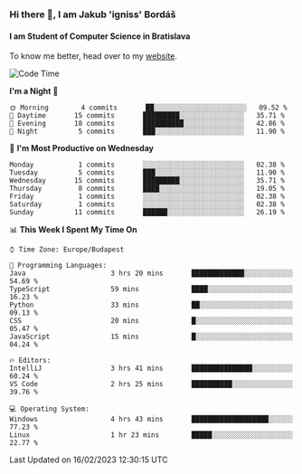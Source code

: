 ### Hi there 👋, I am Jakub 'igniss' Bordáš

#### I am Student of Computer Science in Bratislava
To know me better, head over to my [website](https://bordas.sk).


<!--START_SECTION:waka-->
![Code Time](http://img.shields.io/badge/Code%20Time-1%2C040%20hrs%2057%20mins-blue)

**I'm a Night 🦉** 

```text
🌞 Morning        4 commits       ██░░░░░░░░░░░░░░░░░░░░░░░   09.52 % 
🌆 Daytime       15 commits       █████████░░░░░░░░░░░░░░░░   35.71 % 
🌃 Evening       18 commits       ██████████░░░░░░░░░░░░░░░   42.86 % 
🌙 Night          5 commits       ███░░░░░░░░░░░░░░░░░░░░░░   11.90 % 

```
📅 **I'm Most Productive on Wednesday** 

```text
Monday           1 commits       ░░░░░░░░░░░░░░░░░░░░░░░░░   02.38 % 
Tuesday          5 commits       ███░░░░░░░░░░░░░░░░░░░░░░   11.90 % 
Wednesday       15 commits       █████████░░░░░░░░░░░░░░░░   35.71 % 
Thursday         8 commits       ████░░░░░░░░░░░░░░░░░░░░░   19.05 % 
Friday           1 commits       ░░░░░░░░░░░░░░░░░░░░░░░░░   02.38 % 
Saturday         1 commits       ░░░░░░░░░░░░░░░░░░░░░░░░░   02.38 % 
Sunday          11 commits       ██████░░░░░░░░░░░░░░░░░░░   26.19 % 

```


📊 **This Week I Spent My Time On** 

```text
⌚︎ Time Zone: Europe/Budapest

💬 Programming Languages: 
Java                     3 hrs 20 mins       █████████████░░░░░░░░░░░░   54.69 % 
TypeScript               59 mins             ████░░░░░░░░░░░░░░░░░░░░░   16.23 % 
Python                   33 mins             ██░░░░░░░░░░░░░░░░░░░░░░░   09.13 % 
CSS                      20 mins             █░░░░░░░░░░░░░░░░░░░░░░░░   05.47 % 
JavaScript               15 mins             █░░░░░░░░░░░░░░░░░░░░░░░░   04.24 % 

🔥 Editors: 
IntelliJ                 3 hrs 41 mins       ███████████████░░░░░░░░░░   60.24 % 
VS Code                  2 hrs 25 mins       ██████████░░░░░░░░░░░░░░░   39.76 % 

💻 Operating System: 
Windows                  4 hrs 43 mins       ███████████████████░░░░░░   77.23 % 
Linux                    1 hr 23 mins        █████░░░░░░░░░░░░░░░░░░░░   22.77 % 

```


 Last Updated on 16/02/2023 12:30:15 UTC
<!--END_SECTION:waka-->
